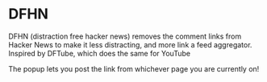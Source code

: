 # DFHN
DFHN (distraction free hacker news) removes the comment links from Hacker News to make it less distracting, and more link a feed aggregator. Inspired by DFTube, which does the same for YouTube

The popup lets you post the link from whichever page you are currently on!